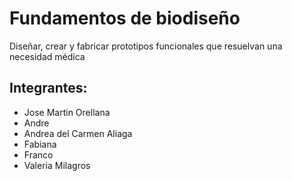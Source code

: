 # Fundamentos de biodiseño
Diseñar, crear y fabricar prototipos funcionales que resuelvan una necesidad médica
## Integrantes:
- Jose Martin Orellana
- Andre
- Andrea del Carmen Aliaga 
- Fabiana 
- Franco 
- Valeria Milagros
